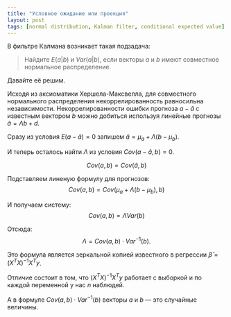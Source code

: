 ```yaml
---
title: "Условное ожидание или проекция"
layout: post
tags: [normal distribution, Kalman filter, conditional expected value]
---
```


В фильтре Калмана возникает такая подзадача:

> Найдите $E(a|b)$ и $Var(a|b)$, если векторы $a$ и $b$ имеют совместное нормальное распределение. 

Давайте её решим. 

Исходя из аксиоматики Хершела-Максвелла, для совместного нормального распределения некоррелированность равносильна независимости. 
Некоррелированности ошибки прогноза $a - \hat a$ с известным вектором $b$ можно добиться используя линейные прогнозы $\hat a = \Lambda b + d$. 

Сразу из условия $E(a - \hat a) = 0$ запишем $\hat a = \mu_a + \Lambda (b - \mu_b)$. 

И теперь осталось найти $\Lambda$ из условия $Cov(a - \hat a, b) = 0$. 

$$
Cov(a, b) = Cov(\hat a, b)
$$

Подставляем линеную формулу для прогнозов:
$$
Cov(a, b) = Cov(\mu_a + \Lambda (b - \mu_b), b)
$$

И получаем систему:
$$
Cov(a, b) = \Lambda Var(b)
$$

Отсюда:
$$
\Lambda = Cov(a, b) \cdot Var^{-1}(b).
$$

Это формула является зеркальной копией известного в регрессии $\hat\beta = (X^T X)^{-1} X^T y$.

Отличие состоит в том, что $(X^T X)^{-1} X^T y$ работает с выборкой и по каждой переменной у нас $n$ наблюдей.

А в формуле $Cov(a, b) \cdot Var^{-1}(b)$ векторы $a$ и $b$ — это случайные величины. 


        